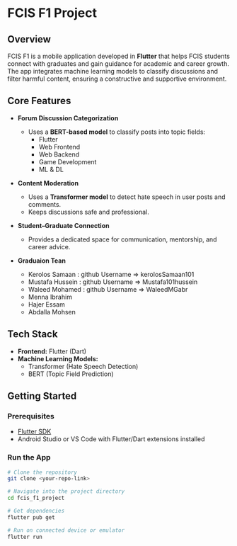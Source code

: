 # FCIS F1 Project  

## Overview  
FCIS F1 is a mobile application developed in **Flutter** that helps FCIS students connect with graduates and gain guidance for academic and career growth.  
The app integrates machine learning models to classify discussions and filter harmful content, ensuring a constructive and supportive environment.  

## Core Features  
- **Forum Discussion Categorization**  
  - Uses a **BERT-based model** to classify posts into topic fields:  
    - Flutter  
    - Web Frontend  
    - Web Backend  
    - Game Development  
    - ML & DL  

- **Content Moderation**  
  - Uses a **Transformer model** to detect hate speech in user posts and comments.  
  - Keeps discussions safe and professional.  

- **Student–Graduate Connection**  
  - Provides a dedicated space for communication, mentorship, and career advice. 

- **Graduaion Tean**
    - Kerolos Samaan : github Username => kerolosSamaan101
    - Mustafa Hussein : github Username => Mustafa101hussein
    - Waleed Mohamed : github Username => WaleedMGabr
    - Menna Ibrahim
    - Hajer Essam
    - Abdalla Mohsen


## Tech Stack  
- **Frontend:** Flutter (Dart)  
- **Machine Learning Models:**  
  - Transformer (Hate Speech Detection)  
  - BERT (Topic Field Prediction)  

## Getting Started  

### Prerequisites  
- [Flutter SDK](https://docs.flutter.dev/get-started/install)  
- Android Studio or VS Code with Flutter/Dart extensions installed  

### Run the App  
```bash
# Clone the repository
git clone <your-repo-link>

# Navigate into the project directory
cd fcis_f1_project

# Get dependencies
flutter pub get

# Run on connected device or emulator
flutter run

